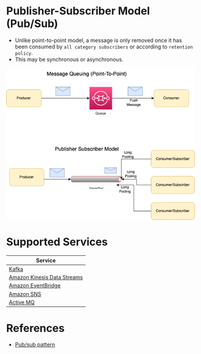 # Publisher-Subscriber Model (Pub/Sub)
- Unlike point-to-point model, a message is only removed once it has been consumed by `all category subscribers` or according to `retention policy`.
- This may be synchronous or asynchronous.

![](Message-Patterns.drawio.png)

# Supported Services

| Service                                                                                                              |
|----------------------------------------------------------------------------------------------------------------------|
| [Kafka](../Kafka/Readme.md)                                                                                          |
| [Amazon Kinesis Data Streams](../../2_AWS/5_MessageBrokerServices/AmazonKinesis/AmazonKinesisDataStreams.md) |
| [Amazon EventBridge](../../2_AWS/5_MessageBrokerServices/AmazonEventBridge.md)                               |
| [Amazon SNS](../../2_AWS/5_MessageBrokerServices/AmazonSNS.md)                                               |
| [Active MQ](../ActiveMQ.md)                                                                                          |

# References
- [Pub/sub pattern](https://docs.aws.amazon.com/prescriptive-guidance/latest/modernization-integrating-microservices/pub-sub.html)
